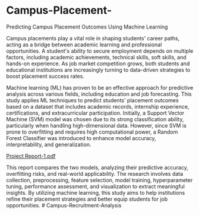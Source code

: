 # Campus-Placement-
Predicting Campus Placement Outcomes Using Machine Learning

Campus placements play a vital role in shaping students' career paths, acting as a bridge between academic learning and professional opportunities. A student's ability to secure employment depends on multiple factors, including academic achievements, technical skills, soft skills, and hands-on experience. As job market competition grows, both students and educational institutions are increasingly turning to data-driven strategies to boost placement success rates.

Machine learning (ML) has proven to be an effective approach for predictive analysis across various fields, including education and job forecasting. This study applies ML techniques to predict students' placement outcomes based on a dataset that includes academic records, internship experience, certifications, and extracurricular participation. Initially, a Support Vector Machine (SVM) model was chosen due to its strong classification ability, particularly when handling high-dimensional data. However, since SVM is prone to overfitting and requires high computational power, a Random Forest Classifier was introduced to enhance model accuracy, interpretability, and generalization.

[Project Report-1.pdf](https://github.com/user-attachments/files/19574895/Project.Report-1.pdf)

This report compares the two models, analyzing their predictive accuracy, overfitting risks, and real-world applicability. The research involves data collection, preprocessing, feature selection, model training, hyperparameter tuning, performance assessment, and visualization to extract meaningful insights. By utilizing machine learning, this study aims to help institutions refine their placement strategies and better equip students for job opportunities.
#   C a m p u s - R e c r u i t m e n t - A n a l y s i s  
 